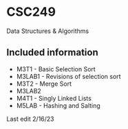 # CSC249
Data Structures & Algorithms

## Included information
- M3T1 - Basic Selection Sort
- M3LAB1 - Revisions of selection sort
- M3T2 - Merge Sort
- M3LAB2
- M4T1 - Singly Linked Lists
- M5LAB - Hashing and Salting

Last edit 2/16/23